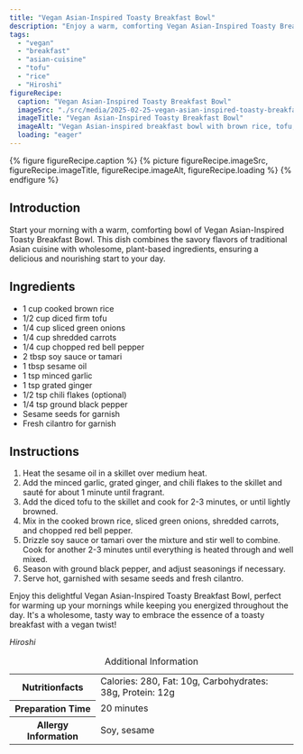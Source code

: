 ```yaml
---
title: "Vegan Asian-Inspired Toasty Breakfast Bowl"
description: "Enjoy a warm, comforting Vegan Asian-Inspired Toasty Breakfast Bowl, perfect for a nourishing start filled with the flavors of traditional Asian cuisine."
tags:
  - "vegan"
  - "breakfast"
  - "asian-cuisine"
  - "tofu"
  - "rice"
  - "Hiroshi"
figureRecipe: 
  caption: "Vegan Asian-Inspired Toasty Breakfast Bowl"
  imageSrc: "./src/media/2025-02-25-vegan-asian-inspired-toasty-breakfast-bowl-6619.png"
  imageTitle: "Vegan Asian-Inspired Toasty Breakfast Bowl"
  imageAlt: "Vegan Asian-inspired breakfast bowl with brown rice, tofu, vegetables, and sesame seeds on a wooden table, illuminated by natural light."
  loading: "eager"
---
```


{% figure figureRecipe.caption %}
{% picture figureRecipe.imageSrc, figureRecipe.imageTitle, figureRecipe.imageAlt, figureRecipe.loading %}
{% endfigure %}

## Introduction

Start your morning with a warm, comforting bowl of Vegan Asian-Inspired Toasty Breakfast Bowl. This dish combines the savory flavors of traditional Asian cuisine with wholesome, plant-based ingredients, ensuring a delicious and nourishing start to your day.

## Ingredients

* 1 cup cooked brown rice
* 1/2 cup diced firm tofu
* 1/4 cup sliced green onions
* 1/4 cup shredded carrots
* 1/4 cup chopped red bell pepper
* 2 tbsp soy sauce or tamari
* 1 tbsp sesame oil
* 1 tsp minced garlic
* 1 tsp grated ginger
* 1/2 tsp chili flakes (optional)
* 1/4 tsp ground black pepper
* Sesame seeds for garnish
* Fresh cilantro for garnish

## Instructions

1. Heat the sesame oil in a skillet over medium heat.
2. Add the minced garlic, grated ginger, and chili flakes to the skillet and sauté for about 1 minute until fragrant.
3. Add the diced tofu to the skillet and cook for 2-3 minutes, or until lightly browned.
4. Mix in the cooked brown rice, sliced green onions, shredded carrots, and chopped red bell pepper.
5. Drizzle soy sauce or tamari over the mixture and stir well to combine. Cook for another 2-3 minutes until everything is heated through and well mixed.
6. Season with ground black pepper, and adjust seasonings if necessary.
7. Serve hot, garnished with sesame seeds and fresh cilantro.

Enjoy this delightful Vegan Asian-Inspired Toasty Breakfast Bowl, perfect for warming up your mornings while keeping you energized throughout the day. It's a wholesome, tasty way to embrace the essence of a toasty breakfast with a vegan twist!

*Hiroshi*

<table><caption class='sr-only'>Additional Information</caption><tr><th>Nutritionfacts</th><td>Calories: 280, Fat: 10g, Carbohydrates: 38g, Protein: 12g&nbsp;</td></tr><tr><th>Preparation Time</th><td>20 minutes&nbsp;</td></tr><tr><th>Allergy Information</th><td>Soy, sesame&nbsp;</td></tr></table>

